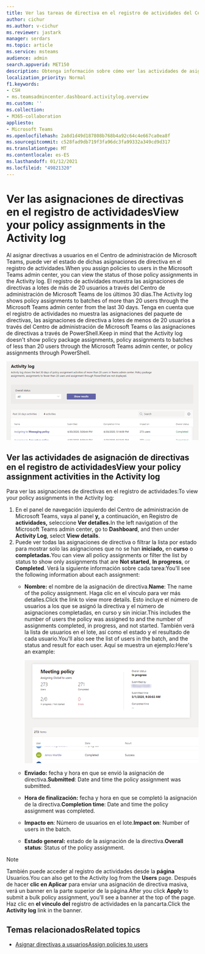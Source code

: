 ```yaml
---
title: Ver las tareas de directiva en el registro de actividades del Centro de administración de Microsoft Teams
author: cichur
ms.author: v-cichur
ms.reviewer: jastark
manager: serdars
ms.topic: article
ms.service: msteams
audience: admin
search.appverid: MET150
description: Obtenga información sobre cómo ver las actividades de asignación de directivas en el registro de actividades del Centro de administración de Microsoft Teams.
localization_priority: Normal
f1.keywords:
- CSH
- ms.teamsadmincenter.dashboard.activitylog.overview
ms.custom: ''
ms.collection:
- M365-collaboration
appliesto:
- Microsoft Teams
ms.openlocfilehash: 2a8d1d49d187808b768b4a92c64c4e667ca0ea8f
ms.sourcegitcommit: c528fad9db719f3fa96dc3fa99332a349cd9d317
ms.translationtype: MT
ms.contentlocale: es-ES
ms.lasthandoff: 01/12/2021
ms.locfileid: "49821320"
---
```

# <a name="view-your-policy-assignments-in-the-activity-log"></a><span data-ttu-id="6e54e-103">Ver las asignaciones de directivas en el registro de actividades</span><span class="sxs-lookup"><span data-stu-id="6e54e-103">View your policy assignments in the Activity log</span></span>

<span data-ttu-id="6e54e-104">Al asignar directivas a usuarios en el Centro de administración de Microsoft Teams, puede ver el estado de dichas asignaciones de directiva en el registro de actividades.</span><span class="sxs-lookup"><span data-stu-id="6e54e-104">When you assign policies to users in the Microsoft Teams admin center, you can view the status of those policy assignments in the Activity log.</span></span> <span data-ttu-id="6e54e-105">El registro de actividades muestra las asignaciones de directivas a lotes de más de 20 usuarios a través del Centro de administración de Microsoft Teams de los últimos 30 días.</span><span class="sxs-lookup"><span data-stu-id="6e54e-105">The Activity log shows policy assignments to batches of more than 20 users through the Microsoft Teams admin center from the last 30 days.</span></span> <span data-ttu-id="6e54e-106">Tenga en cuenta que el registro de actividades no muestra las asignaciones del paquete de directivas, las asignaciones de directiva a lotes de menos de 20 usuarios a través del Centro de administración de Microsoft Teams o las asignaciones de directivas a través de PowerShell.</span><span class="sxs-lookup"><span data-stu-id="6e54e-106">Keep in mind that the Activity log doesn't show policy package assignments, policy assignments to batches of less than 20 users through the Microsoft Teams admin center, or policy assignments through PowerShell.</span></span>

![Captura de pantalla de la página de registro de actividades](media/activity-log.png)

## <a name="view-your-policy-assignment-activities-in-the-activity-log"></a><span data-ttu-id="6e54e-108">Ver las actividades de asignación de directivas en el registro de actividades</span><span class="sxs-lookup"><span data-stu-id="6e54e-108">View your policy assignment activities in the Activity log</span></span>

<span data-ttu-id="6e54e-109">Para ver las asignaciones de directivas en el registro de actividades:</span><span class="sxs-lookup"><span data-stu-id="6e54e-109">To view your policy assignments in the Activity log:</span></span>

1. <span data-ttu-id="6e54e-110">En el panel de navegación izquierdo del Centro de administración de Microsoft Teams, vaya al panel **y,** a continuación, en Registro de **actividades,** seleccione **Ver detalles.**</span><span class="sxs-lookup"><span data-stu-id="6e54e-110">In the left navigation of the Microsoft Teams admin center, go to **Dashboard**, and then under **Activity Log**, select **View details**.</span></span>
2. <span data-ttu-id="6e54e-111">Puede ver todas las asignaciones de directiva o filtrar la lista por estado para mostrar solo las asignaciones que no se han **iniciado,** en **curso** o **completadas.**</span><span class="sxs-lookup"><span data-stu-id="6e54e-111">You can view all policy assignments or filter the list by status to show only assignments that are **Not started**, **In progress**, or **Completed**.</span></span> <span data-ttu-id="6e54e-112">Verá la siguiente información sobre cada tarea:</span><span class="sxs-lookup"><span data-stu-id="6e54e-112">You'll see the following information about each assignment:</span></span>
    - <span data-ttu-id="6e54e-113">**Nombre:** el nombre de la asignación de directiva.</span><span class="sxs-lookup"><span data-stu-id="6e54e-113">**Name**: The name of the policy assignment.</span></span> <span data-ttu-id="6e54e-114">Haga clic en el vínculo para ver más detalles.</span><span class="sxs-lookup"><span data-stu-id="6e54e-114">Click the link to view more details.</span></span> <span data-ttu-id="6e54e-115">Esto incluye el número de usuarios a los que se asignó la directiva y el número de asignaciones completadas, en curso y sin iniciar.</span><span class="sxs-lookup"><span data-stu-id="6e54e-115">This includes the number of users the policy was assigned to and the number of assignments completed, in progress, and not started.</span></span> <span data-ttu-id="6e54e-116">También verá la lista de usuarios en el lote, así como el estado y el resultado de cada usuario.</span><span class="sxs-lookup"><span data-stu-id="6e54e-116">You'll also see the list of users in the batch, and the status and result for each user.</span></span> <span data-ttu-id="6e54e-117">Aquí se muestra un ejemplo:</span><span class="sxs-lookup"><span data-stu-id="6e54e-117">Here's an example:</span></span>

        ![Captura de pantalla del](media/activity-log-policy-assignment-detail.png)

    - <span data-ttu-id="6e54e-119">**Enviado:** fecha y hora en que se envió la asignación de directiva.</span><span class="sxs-lookup"><span data-stu-id="6e54e-119">**Submitted**: Date and time the policy assignment was submitted.</span></span>
    - <span data-ttu-id="6e54e-120">**Hora de finalización:** fecha y hora en que se completó la asignación de la directiva.</span><span class="sxs-lookup"><span data-stu-id="6e54e-120">**Completion time**: Date and time the policy assignment was completed.</span></span>
    - <span data-ttu-id="6e54e-121">**Impacto en**: Número de usuarios en el lote.</span><span class="sxs-lookup"><span data-stu-id="6e54e-121">**Impact on**: Number of users in the batch.</span></span>
    - <span data-ttu-id="6e54e-122">**Estado general:** estado de la asignación de la directiva.</span><span class="sxs-lookup"><span data-stu-id="6e54e-122">**Overall status**: Status of the policy assignment.</span></span>

> [!NOTE]
> <span data-ttu-id="6e54e-123">También puede acceder al registro de actividades desde la **página** Usuarios.</span><span class="sxs-lookup"><span data-stu-id="6e54e-123">You can also get to the Activity log from the **Users** page.</span></span> <span data-ttu-id="6e54e-124">Después de hacer **clic en Aplicar** para enviar una asignación de directiva masiva, verá un banner en la parte superior de la página.</span><span class="sxs-lookup"><span data-stu-id="6e54e-124">After you click **Apply** to submit a bulk policy assignment, you'll see a banner at the top of the page.</span></span> <span data-ttu-id="6e54e-125">Haz clic en **el vínculo del** registro de actividades en la pancarta.</span><span class="sxs-lookup"><span data-stu-id="6e54e-125">Click the **Activity log** link in the banner.</span></span>

## <a name="related-topics"></a><span data-ttu-id="6e54e-126">Temas relacionados</span><span class="sxs-lookup"><span data-stu-id="6e54e-126">Related topics</span></span>

- [<span data-ttu-id="6e54e-127">Asignar directivas a usuarios</span><span class="sxs-lookup"><span data-stu-id="6e54e-127">Assign policies to users</span></span>](assign-policies.md)
